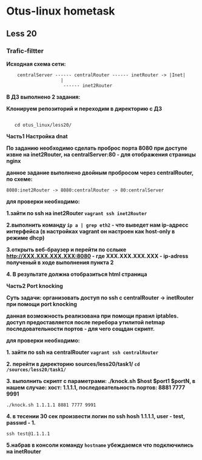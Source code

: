 # Otus-linux hometask
## Less 20
### Trafic-filtter

__Исходная схема сети:__

```
    centralServer ------ centralRouter ------ inetRouter -> |Inet|
				    |
				     ------ inet2Router
```

__В ДЗ выполнено 2 задания:__

__Клонируем репозиторий и переходим в директорию с ДЗ__

```git clone https://github.com/kakunindima/otus_linux.git

   cd otus_linux/less20/
```

__Часть1 Настройка dnat__

__По заданию необходимо сделать проброс порта 8080 при доступе извне на inet2Router, на centralServer:80 - для отображения страницы nginx__

__данное задание выполнено двойным пробросом через centralRouter, по схеме:__

```
8080:inet2Router -> 8080:centralRouter -> 80:centralServer 
```

__для проверки необходимо:__

__1.зайти по ssh на inet2Router ```vagrant ssh inet2Router```__

__2.выполнить команду ```ip a | grep eth2``` - что выведет нам ip-адресс интерфейса (в настройках vagrant он настроен как host-only в режиме dhcp)__

__3.открыть веб-браузер и перейти по сслыке http://XXX.XXX.XXX.XXX:8080 - где XXX.XXX.XXX.XXX - ip-adress полученый в ходе выполнения пункта 2__

__4. В результате должна отобразиться html страница__


__Часть2 Port knocking__

__Суть задачи: организовать доступ по ssh с centralRouter -> inetRouter при помощи port knocking__

__данная возможность реализована при помощи правил iptables. доступ предоставляется после перебора утилитой netmap последовательности портов - для чего сощдан скрипт.__

__для проверки необходимо:__

__1. зайти по ssh на centralRouter ```vagrant ssh centralRouter```__

__2. перейти в директорию sources/less20/task1/ ```cd /sources/less20/task1/ ```__

__3. выполнить скрипт с параметрами: ./knock.sh $host $port1 $portN, в нашем случае: хост: 1.1.1.1, последовательность портов: 8881 7777 9991__

```./knock.sh 1.1.1.1 8881 7777 9991```

__4. в тесении 30 сек произвести логин по ssh hosh 1.1.1.1, user - test, passwd - 1.__

```ssh test@1.1.1.1 ```

__5.набрав в консоли команду ```hostname```  убеждаемся что подключились на inetRouter__
